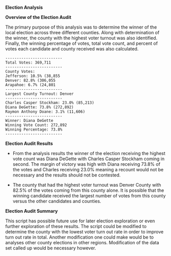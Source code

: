**Election Analysis**

**Overview of the Election Audit**

The primary purpose of this analysis was to determine the winner of the local election across three different counties. Along with determination of the winner, the county with the highest voter turnout was also identified. Finally, the winning percentage of votes, total vote count, and percent of votes each candidate and county received was also calculated. 

	-------------------------
	Total Votes: 369,711
	-------------------------
	County Votes:
	Jefferson: 10.5% (38,855
	Denver: 82.8% (306,055
	Arapahoe: 6.7% (24,801
	-------------------------
	Largest County Turnout: Denver
	-------------------------
	Charles Casper Stockham: 23.0% (85,213)
	Diana DeGette: 73.8% (272,892)
	Raymon Anthony Doane: 3.1% (11,606)
	-------------------------
	Winner: Diana DeGette
	Winning Vote Count: 272,892
	Winning Percentage: 73.8%
	-------------------------
  
**Election Audit Results**

-	From the analysis results the winner of the election receiving the highest vote count was Diana DeGette with Charles Casper Stockham coming in second. The margin of victory was high with Diana receiving 73.8% of the votes and Charles receiving 23.0% meaning a recount would not be necessary and the results should not be contested. 

-	The county that had the highest voter turnout was Denver County with 82.5% of the votes coming from this county alone. It is possible that the winning candidate received the largest number of votes from this county versus the other candidates and counties. 

**Election Audit Summary**

This script has possible future use for later election exploration or even further exploration of these results. The script could be modified to determine the county with the lowest voter turn out rate in order to improve turn out rate in total. Another modification one could make would be to analyses other county elections in other regions. Modification of the data set called up would be necessary however. 
